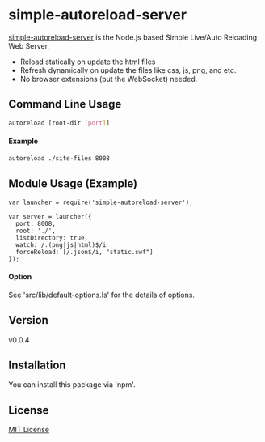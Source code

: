 simple-autoreload-server
========================

[simple-autoreload-server] is the Node.js based Simple Live/Auto Reloading Web Server.
  - Reload statically on update the html files
  - Refresh dynamically on update the files like css, js, png, and etc.
  - No browser extensions (but the WebSocket) needed. 

Command Line Usage
----
```sh
autoreload [root-dir [port]]
```
#### Example

```sh
autoreload ./site-files 8008
```

Module Usage (Example)
----
```
var launcher = require('simple-autoreload-server');

var server = launcher({
  port: 8008,
  root: './',
  listDirectory: true,
  watch: /.(png|js|html)$/i
  forceReload: [/.json$/i, "static.swf"]
});
```

#### Option

See 'src/lib/default-options.ls' for the details of options.

Version
----
v0.0.4

Installation
--------------
You can install this package via 'npm'.

License
----
[MIT License]


[simple-autoreload-server]:https://github.com/cytb/simple-autoreload-server
[MIT License]:http://www.opensource.org/licenses/mit-license.php




